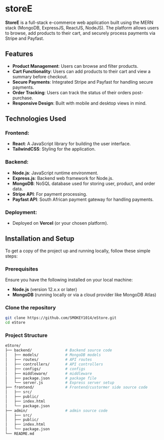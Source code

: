 # storeE

**StoreE** is a full-stack e-commerce web application built using the MERN stack (MongoDB, ExpressJS, ReactJS, NodeJS). The platform allows users to browse, add products to their cart, and securely process payments via Stripe and Payfast.

## Features
- **Product Management**: Users can browse and filter products.
- **Cart Functionality**: Users can add products to their cart and view a summary before checkout.
- **Secure Payments**: Integrated Stripe and Payfast for handling secure payments.
- **Order Tracking**: Users can track the status of their orders post-purchase.
- **Responsive Design**: Built with mobile and desktop views in mind.

## Technologies Used
### Frontend: 
- **React**: A JavaScript library for building the user interface.
- **TailwindCSS**: Styling for the application.

### Backend:
- **Node.js**: JavaScript runtime environment.
- **Express.js**: Backend web framework for Node.js.
- **MongoDB**: NoSQL database used for storing user, product, and order data.
- **Stripe API**: For payment processing.
- **Payfast API**: South African payment gateway for handling payments.

### Deployment:
- Deployed on **Vercel** (or your chosen platform).

## Installation and Setup
To get a copy of the project up and running locally, follow these simple steps:

### Prerequisites
Ensure you have the following installed on your local machine:
- **Node.js** (version 12.x.x or later)
- **MongoDB** (running locally or via a cloud provider like MongoDB Atlas)

### Clone the repository
```bash
git clone https://github.com/SMOKEY1014/eStore.git
cd eStore
```

### Project Structure
```bash
eStore/
├── backend/               # Backend source code
│   ├── models/            # MongoDB models
│   ├── routes/            # API routes
│   ├── controllers/       # API controllers
│   ├── configs/           # configs
│   ├── middleware/        # middleware
│   ├── package.json       # package file
│   └── server.js          # Express server setup
├── frontend/              # Frontend/custormer side source code
│   ├── src/
│   ├── public/
│   ├── index.html         
│   └── package.json
├── admin/                 # admin source code
│   ├── src/
│   ├── public/
│   ├── index.html
│   └── package.json
└── README.md
